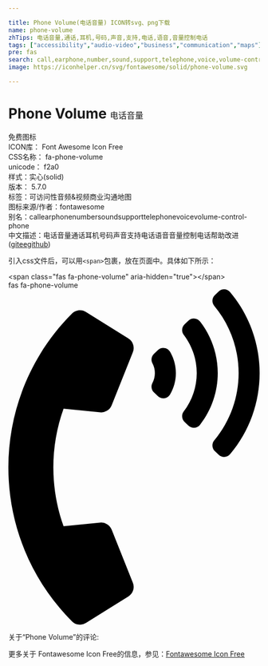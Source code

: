 ```yaml
---

title: Phone Volume(电话音量) ICON转svg、png下载
name: phone-volume
zhTips: 电话音量,通话,耳机,号码,声音,支持,电话,语音,音量控制电话
tags: ["accessibility","audio-video","business","communication","maps"]
pre: fas
search: call,earphone,number,sound,support,telephone,voice,volume-control-phone
image: https://iconhelper.cn/svg/fontawesome/solid/phone-volume.svg

---
```


# Phone Volume  <small style="font-size: 60%;font-weight: 100">电话音量</small>


<div class="detail-page">
<p>
<span><span class="badge-success badge">免费图标</span> </span>
<br/>
<span>
ICON库：
<span class="badge-secondary badge">Font Awesome Icon Free</span> 
</span>
<br/>
<span>
CSS名称：
<span class="badge-secondary badge">fa-phone-volume</span> 
</span>
<br/>
<span>
unicode：
<span class="badge-secondary badge">f2a0</span> 
<copy-btn content='f2a0' btn-title=""></copy-btn>
<copy-btn :content='String.fromCodePoint(parseInt("f2a0", 16))' btn-title="复制U"></copy-btn>
</span><br/><span>样式：<span class="badge-light badge">实心(solid)</span></span>
<br/>
<span>
版本：
<span class="badge-secondary badge">5.7.0</span> 
</span><br/><span>标签：<span class="badge-light badge"><router-link to="/tags/accessibility.html">可访问性</router-link></span><span class="badge-light badge"><router-link to="/tags/audio-video.html">音频&视频</router-link></span><span class="badge-light badge"><router-link to="/tags/business.html">商业</router-link></span><span class="badge-light badge"><router-link to="/tags/communication.html">沟通</router-link></span><span class="badge-light badge"><router-link to="/tags/maps.html">地图</router-link></span></span>
<br/>
<span>图标来源/作者：<span class="badge-light badge">fontawesome</span></span> 
<br/>
<span>别名：<span class="badge-light badge">call</span><span class="badge-light badge">earphone</span><span class="badge-light badge">number</span><span class="badge-light badge">sound</span><span class="badge-light badge">support</span><span class="badge-light badge">telephone</span><span class="badge-light badge">voice</span><span class="badge-light badge">volume-control-phone</span></span><br/><span class="zh-detail">中文描述：<span class="badge-primary badge">电话音量</span><span class="badge-primary badge">通话</span><span class="badge-primary badge">耳机</span><span class="badge-primary badge">号码</span><span class="badge-primary badge">声音</span><span class="badge-primary badge">支持</span><span class="badge-primary badge">电话</span><span class="badge-primary badge">语音</span><span class="badge-primary badge">音量控制电话</span><span class="help-link"><span>帮助改进</span>(<a href="https://gitee.com/liuwave/icon-helper/edit/master/json/fontawesome/solid/phone-volume.json" target="_blank" rel="noopener noreferrer">gitee</a><a href="https://github.com/liuwave/icon-helper/edit/master/json/fontawesome/solid/phone-volume.json" target="_blank" rel="noopener noreferrer">github</a></span>)</span><br/>
</p>
</div>
<div class="alert alert-dark">
  <i class="fas fa-phone-volume fa-xs"></i>
  <i class="fas fa-phone-volume fa-sm"></i>
  <i class="fas fa-phone-volume fa-lg"></i>
  <i class="fas fa-phone-volume fa-2x"></i>
  <i class="fas fa-phone-volume fa-3x"></i>
  <i class="fas fa-phone-volume fa-5x"></i>
  <i class="fas fa-phone-volume fa-7x"></i>
</div>
<div>
  <p>引入css文件后，可以用<code>&lt;span&gt;</code>包裹，放在页面中。具体如下所示：    
  </p>
  <div class="alert alert-primary" style="font-size: 14px">
    &lt;span class="fas fa-phone-volume" aria-hidden="true"&gt;&lt;/span&gt;
    <copy-btn content='<span class="fas fa-phone-volume" aria-hidden="true"></span>'></copy-btn>
  </div>
  <div class="alert alert-secondary">
    <i class="fas fa-phone-volume"
    style="font-size: 24px"
    aria-hidden="true"></i> fas fa-phone-volume
    <copy-btn content="fas fa-phone-volume" btn-title="复制图标名称"></copy-btn>
  </div>
</div>
<div id="svg" class="svg-wrap">
<svg xmlns="http://www.w3.org/2000/svg" viewBox="0 0 384 512"><path d="M97.333 506.966c-129.874-129.874-129.681-340.252 0-469.933 5.698-5.698 14.527-6.632 21.263-2.422l64.817 40.513a17.187 17.187 0 0 1 6.849 20.958l-32.408 81.021a17.188 17.188 0 0 1-17.669 10.719l-55.81-5.58c-21.051 58.261-20.612 122.471 0 179.515l55.811-5.581a17.188 17.188 0 0 1 17.669 10.719l32.408 81.022a17.188 17.188 0 0 1-6.849 20.958l-64.817 40.513a17.19 17.19 0 0 1-21.264-2.422zM247.126 95.473c11.832 20.047 11.832 45.008 0 65.055-3.95 6.693-13.108 7.959-18.718 2.581l-5.975-5.726c-3.911-3.748-4.793-9.622-2.261-14.41a32.063 32.063 0 0 0 0-29.945c-2.533-4.788-1.65-10.662 2.261-14.41l5.975-5.726c5.61-5.378 14.768-4.112 18.718 2.581zm91.787-91.187c60.14 71.604 60.092 175.882 0 247.428-4.474 5.327-12.53 5.746-17.552.933l-5.798-5.557c-4.56-4.371-4.977-11.529-.93-16.379 49.687-59.538 49.646-145.933 0-205.422-4.047-4.85-3.631-12.008.93-16.379l5.798-5.557c5.022-4.813 13.078-4.394 17.552.933zm-45.972 44.941c36.05 46.322 36.108 111.149 0 157.546-4.39 5.641-12.697 6.251-17.856 1.304l-5.818-5.579c-4.4-4.219-4.998-11.095-1.285-15.931 26.536-34.564 26.534-82.572 0-117.134-3.713-4.836-3.115-11.711 1.285-15.931l5.818-5.579c5.159-4.947 13.466-4.337 17.856 1.304z"/></svg>
</div>
<detail full-name='fa-phone-volume'></detail>
<div>
<p>关于“Phone Volume”的评论:</p>
</div>
<Vssue title="关于“Phone Volume”的评论" ></Vssue>    
<div><p>更多关于  Fontawesome Icon Free的信息，参见：<a target="_blank" href="https://iconhelper.cn/fontawesome.html">Fontawesome Icon Free</a>
</p></div>
